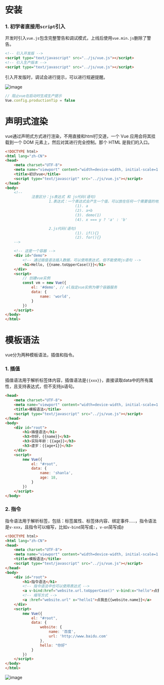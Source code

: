 # 安装

### 1. 初学者直接用`script`引入

开发时引入`vue.js`包含完整警告和调试模式，上线后使用`vue.min.js`删除了警告。

```html
<!-- 引入开发版 -->
<script type="text/javascript" src="../js/vue.js"></script>
<!-- 引入生产版本 -->
<script type="text/javascript" src="../js/vue.js"></script>
```

引入开发版时，调试会进行提示，可以进行规避提醒。

![image](/Users/kx/workspace/Notes/前端/images/WechatIMG149.jpg)

```js
// 阻止vue在启动时生成生产提示
Vue.config.productionTip = false
```

# 声明式渲染

vue通过声明式方式进行渲染，不用直接和html打交道，一个 Vue 应用会将其挂载到一个 DOM 元素上，然后对其进行完全控制。那个 HTML 是我们的入口。

```html
<!DOCTYPE html>
<html lang="zh-CN">
<head>
    <meta charset="UTF-8">
    <meta name="viewport" content="width=device-width, initial-scale=1.0">
    <title>初识vue</title>
    <script type="text/javascript" src="../js/vue.js"></script>
</head>
<body>
    <!-- 
            注意区分：js表达式 和 js代码(语句)
                    1.表达式：一个表达式会产生一个值，可以放在任何一个需要值的地方：
                                (1). a
                                (2). a+b
                                (3). demo(1)
                                (4). x === y ? 'a' : 'b'

                    2.js代码(语句)
                                (1). if(){}
                                (2). for(){}
    -->

    <!-- 这是一个容器 -->
    <div id="demo">
        <!-- 通过插值语法插入数据，可以使用表达式，但不能使用js语句 -->
        <h1>Hello, {{name.toUpperCase()}}</h1>
    </div>
    <script>
        // 创建vue实例
        const vm = new Vue({
            el: '#demo', // el指定vue实例为哪个容器服务
            data: {
                name: 'world',
            }
        })
    </script>
</body>
</html>
```

# 模板语法

vue分为两种模板语法，插值和指令。

### 1. 插值

插值语法用于解析标签体内容，插值语法是`{{xxx}}`，直接读取data中的所有属性，且支持表达式，但不支持js语句。

```html
<head>
    <meta charset="UTF-8">
    <meta name="viewport" content="width=device-width, initial-scale=1.0">
    <title>模板语法</title>
    <script type="text/javascript" src="../js/vue.js"></script>
</head>
<body>
    <div id="root">
        <h1>插值语法</h1>
        <h3>你好，{{name}}</h3>
        <h3>实际年龄：{{age}}</h3>
        <h3>虚岁：{{age+1}}</h3>
    </div>
    <script>
        new Vue({
            el: "#root",
            data: {
                name: 'shanla',
                age: 18,
            }
        })
    </script>
</body>
```

### 2. 指令

指令语法用于解析标签，包括：标签属性、标签体内容、绑定事件.....，指令语法是`v-xxx`，且指令可以缩写，比如`v-bind`简写成`:`，`v-on`简写成`@`

```html
<!DOCTYPE html>
<html lang="zh-CN">
<head>
    <meta charset="UTF-8">
    <meta name="viewport" content="width=device-width, initial-scale=1.0">
    <title>模板语法</title>
    <script type="text/javascript" src="../js/vue.js"></script>
</head>
<body>
    <div id="root">
        <h1>指令语法</h1>
        <!-- 指令语法中也可以使用表达式 -->
        <a v-bind:href="website.url.toUpperCase()" v-bind:x="hello">点我去{{website.name}}</a>
        <!-- 缩写方式 -->
        <a :href="website.url" x="hello1">点我去{{website.name}}</a>
    </div>
    <script>
        new Vue({
            el: "#root",
            data: {
                website: {
                    name: '百度',
                    url: 'http://www.baidu.com'
                },
                hello: "你好"
            }
        })
    </script>
</body>
</html>
```

![image](/Users/kx/workspace/Notes/前端/images/WechatIMG150.jpg)
